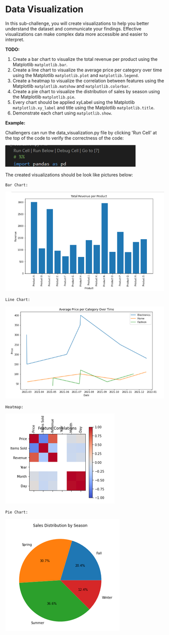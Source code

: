 # Data Visualization
In this sub-challenge, you will create visualizations to help you better understand the dataset and communicate your findings. Effective visualizations can make complex data more accessible and easier to interpret.

**TODO:**
1. Create a bar chart to visualize the total revenue per product using the Matplotlib `matplotlib.bar`.
2. Create a line chart to visualize the average price per category over time using the Matplotlib `matplotlib.plot` and `matplotlib.legend`.
3. Create a heatmap to visualize the correlation between features using the Matplotlib `matplotlib.matshow` and `matplotlib.colorbar`.
4. Create a pie chart to visualize the distribution of sales by season using the Matplotlib `matplotlib.pie`.
5. Every chart should be applied xyLabel using the Matplotlib `matplotlib.xy_label` and title using the Matplotlib `matplotlib.title`.
6. Demonstrate each chart using `matplotlib.show`.

**Example:**

Challengers can run the data_visualization.py file by clicking 'Run Cell' at the top of the code to verify the correctness of the code:

![example_image_Data_Visualization_RunCell](assets/data_visualization_check.png)

The created visualizations should be look like pictures below:

`Bar Chart:`

![example_image_Data_Visualization_Revenue](assets/data_visualization_bar.png)

`Line Chart:`

![example_image_Data_Visualization_price](assets/data_visualization_line.png)

`Heatmap:`

![example_image_Data_Visualization_feature](assets/data_visualization_heatmap.png)

`Pie Chart:`

![example_image_Data_Visualization_season](assets/data_visualization_pie.png)
